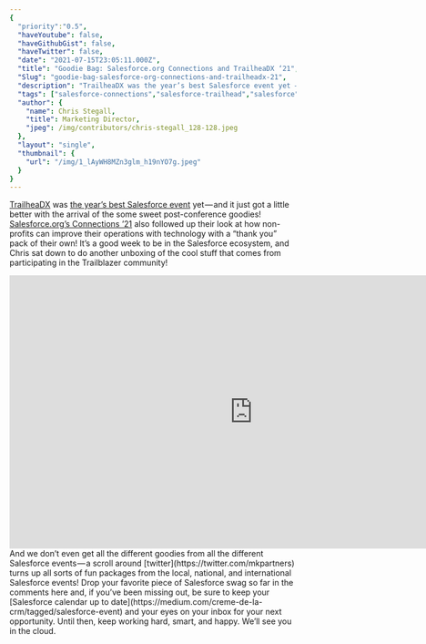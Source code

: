 ```yaml
---
{
  "priority":"0.5",
  "haveYoutube": false,
  "haveGithubGist": false,
  "haveTwitter": false,
  "date": "2021-07-15T23:05:11.000Z",
  "title": "Goodie Bag: Salesforce.org Connections and TrailheaDX ‘21",
  "Slug": "goodie-bag-salesforce-org-connections-and-trailheadx-21",
  "description": "TrailheaDX was the year’s best Salesforce event yet — and it just got a little better with the arrival of the some sweet post-conference goodies! Salesforce.org’s Connections ’21 also followed up their look at how non-profits can improve their operations with technology with a “thank you” pack of their own!.",
  "tags": ["salesforce-connections","salesforce-trailhead","salesforce","salesforce-admin","trailheadx"],
  "author": {
    "name": Chris Stegall,
    "title": Marketing Director,
    "jpeg": /img/contributors/chris-stegall_128-128.jpeg
  },
  "layout": "single",
  "thumbnail": {
    "url": "/img/1_lAyWH8MZn3glm_h19nYO7g.jpeg"
  }
}
---
```

[TrailheaDX](https://www.salesforce.com/trailheadx/) was [the year’s best Salesforce event](https://www.youtube.com/watch?v=WJXP-gy0qcY) yet — and it just got a little better with the arrival of the some sweet post-conference goodies! [Salesforce.org’s Connections ’21](https://www.salesforce.com/connections/) also followed up their look at how non-profits can improve their operations with technology with a “thank you” pack of their own!
It’s a good week to be in the Salesforce ecosystem, and Chris sat down to do another unboxing of the cool stuff that comes from participating in the Trailblazer community!
<iframe src="https://cdn.embedly.com/widgets/media.html?src=https%3A%2F%2Fwww.youtube.com%2Fembed%2FkRIjjzWSjew%3Ffeature%3Doembed&amp;display_name=YouTube&amp;url=https%3A%2F%2Fwww.youtube.com%2Fwatch%3Fv%3DkRIjjzWSjew&amp;image=https%3A%2F%2Fi.ytimg.com%2Fvi%2FkRIjjzWSjew%2Fhqdefault.jpg&amp;key=a19fcc184b9711e1b4764040d3dc5c07&amp;type=text%2Fhtml&amp;schema=youtube" width="854" height="480" frameborder="0" scrolling="no">[https://medium.com/media/58b6146e028eff82832abc4656531d14/href](https://medium.com/media/58b6146e028eff82832abc4656531d14/href)</iframe>And we don’t even get all the different goodies from all the different Salesforce events — a scroll around [twitter](https://twitter.com/mkpartners) turns up all sorts of fun packages from the local, national, and international Salesforce events!
Drop your favorite piece of Salesforce swag so far in the comments here and, if you’ve been missing out, be sure to keep your [Salesforce calendar up to date](https://medium.com/creme-de-la-crm/tagged/salesforce-event) and your eyes on your inbox for your next opportunity.
Until then, keep working hard, smart, and happy. We’ll see you in the cloud.
